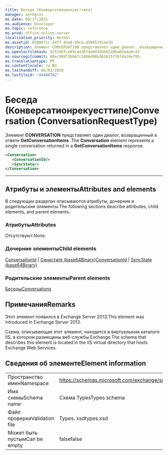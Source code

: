 ```yaml
---
title: Беседа (Конверсатионрекуесттипе)
manager: sethgros
ms.date: 09/17/2015
ms.audience: Developer
ms.topic: reference
ms.prod: office-online-server
localization_priority: Normal
ms.assetid: 0308b71c-d4ff-44a8-b9ca-d5965291ee1d
description: Элемент CONVERSATION представляет один диалог, возвращенный в ответе GetConversationItems.
ms.openlocfilehash: 925fd6fce83cad36f4a0e95bb6228ba65e4e9c43
ms.sourcegitcommit: 88ec988f2bb67c1866d06b361615f3674a24e795
ms.translationtype: MT
ms.contentlocale: ru-RU
ms.lasthandoff: 06/03/2020
ms.locfileid: "44466782"
---
```

# <a name="conversation-conversationrequesttype"></a><span data-ttu-id="dcb3f-103">Беседа (Конверсатионрекуесттипе)</span><span class="sxs-lookup"><span data-stu-id="dcb3f-103">Conversation (ConversationRequestType)</span></span>

<span data-ttu-id="dcb3f-104">Элемент **CONVERSATION** представляет один диалог, возвращенный в ответе **GetConversationItems** .</span><span class="sxs-lookup"><span data-stu-id="dcb3f-104">The **Conversation** element represents a single conversation returned in a **GetConversationItems** response.</span></span> 
  
```XML
<Conversation>
   <ConversationId/>
   <SyncState/>
</Conversation>
```

 ****
## <a name="attributes-and-elements"></a><span data-ttu-id="dcb3f-105">Атрибуты и элементы</span><span class="sxs-lookup"><span data-stu-id="dcb3f-105">Attributes and elements</span></span>

<span data-ttu-id="dcb3f-106">В следующих разделах описываются атрибуты, дочерние и родительские элементы.</span><span class="sxs-lookup"><span data-stu-id="dcb3f-106">The following sections describe attributes, child elements, and parent elements.</span></span>
  
### <a name="attributes"></a><span data-ttu-id="dcb3f-107">Атрибуты</span><span class="sxs-lookup"><span data-stu-id="dcb3f-107">Attributes</span></span>

<span data-ttu-id="dcb3f-108">Отсутствуют.</span><span class="sxs-lookup"><span data-stu-id="dcb3f-108">None.</span></span>
  
### <a name="child-elements"></a><span data-ttu-id="dcb3f-109">Дочерние элементы</span><span class="sxs-lookup"><span data-stu-id="dcb3f-109">Child elements</span></span>

<span data-ttu-id="dcb3f-110">[ConversationId](conversationid.md)  |  [Синкстате (base64Binary)](syncstate-base64binary.md)</span><span class="sxs-lookup"><span data-stu-id="dcb3f-110">[ConversationId](conversationid.md) | [SyncState (base64Binary)](syncstate-base64binary.md)</span></span>
  
### <a name="parent-elements"></a><span data-ttu-id="dcb3f-111">Родительские элементы</span><span class="sxs-lookup"><span data-stu-id="dcb3f-111">Parent elements</span></span>

[<span data-ttu-id="dcb3f-112">Беседы</span><span class="sxs-lookup"><span data-stu-id="dcb3f-112">Conversations</span></span>](conversations-ex15websvcsotherref.md)
  
## <a name="remarks"></a><span data-ttu-id="dcb3f-113">Примечания</span><span class="sxs-lookup"><span data-stu-id="dcb3f-113">Remarks</span></span>

<span data-ttu-id="dcb3f-114">Этот элемент появился в Exchange Server 2013.</span><span class="sxs-lookup"><span data-stu-id="dcb3f-114">This element was introduced in Exchange Server 2013.</span></span>
  
<span data-ttu-id="dcb3f-115">Схема, описывающая этот элемент, находится в виртуальном каталоге IIS, в котором размещены веб-службы Exchange.</span><span class="sxs-lookup"><span data-stu-id="dcb3f-115">The schema that describes this element is located in the IIS virtual directory that hosts Exchange Web Services.</span></span>
  
## <a name="element-information"></a><span data-ttu-id="dcb3f-116">Сведения об элементе</span><span class="sxs-lookup"><span data-stu-id="dcb3f-116">Element information</span></span>

|||
|:-----|:-----|
|<span data-ttu-id="dcb3f-117">Пространство имен</span><span class="sxs-lookup"><span data-stu-id="dcb3f-117">Namespace</span></span>  <br/> |https://schemas.microsoft.com/exchange/services/2006/types  <br/> |
|<span data-ttu-id="dcb3f-118">Имя схемы</span><span class="sxs-lookup"><span data-stu-id="dcb3f-118">Schema name</span></span>  <br/> |<span data-ttu-id="dcb3f-119">Схема Types</span><span class="sxs-lookup"><span data-stu-id="dcb3f-119">Types schema</span></span>  <br/> |
|<span data-ttu-id="dcb3f-120">Файл проверки</span><span class="sxs-lookup"><span data-stu-id="dcb3f-120">Validation file</span></span>  <br/> |<span data-ttu-id="dcb3f-121">Types. xsd</span><span class="sxs-lookup"><span data-stu-id="dcb3f-121">types.xsd</span></span>  <br/> |
|<span data-ttu-id="dcb3f-122">Может быть пустым</span><span class="sxs-lookup"><span data-stu-id="dcb3f-122">Can be empty</span></span>  <br/> |<span data-ttu-id="dcb3f-123">false</span><span class="sxs-lookup"><span data-stu-id="dcb3f-123">false</span></span>  <br/> |
   

